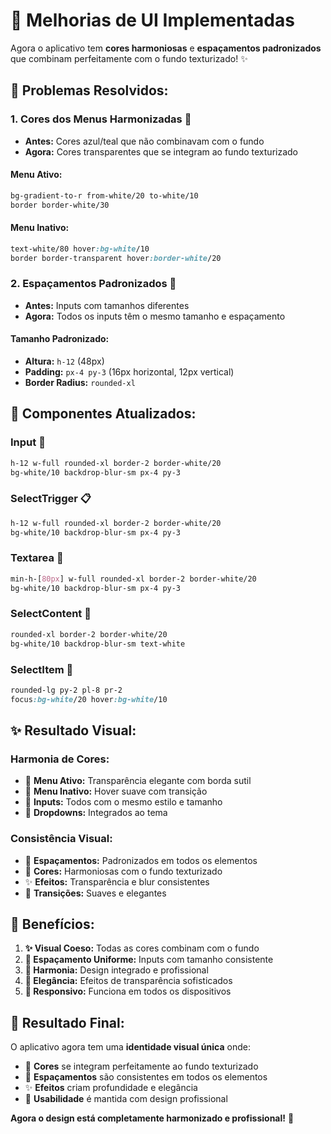 # 🎨 Melhorias de UI Implementadas

Agora o aplicativo tem **cores harmoniosas** e **espaçamentos padronizados** que combinam perfeitamente com o fundo texturizado! ✨

## 🎯 **Problemas Resolvidos:**

### 1. **Cores dos Menus Harmonizadas** 🎨
- **Antes:** Cores azul/teal que não combinavam com o fundo
- **Agora:** Cores transparentes que se integram ao fundo texturizado

#### **Menu Ativo:**
```css
bg-gradient-to-r from-white/20 to-white/10
border border-white/30
```

#### **Menu Inativo:**
```css
text-white/80 hover:bg-white/10
border border-transparent hover:border-white/20
```

### 2. **Espaçamentos Padronizados** 📏
- **Antes:** Inputs com tamanhos diferentes
- **Agora:** Todos os inputs têm o mesmo tamanho e espaçamento

#### **Tamanho Padronizado:**
- **Altura:** `h-12` (48px)
- **Padding:** `px-4 py-3` (16px horizontal, 12px vertical)
- **Border Radius:** `rounded-xl`

## 🔧 **Componentes Atualizados:**

### **Input** 📝
```css
h-12 w-full rounded-xl border-2 border-white/20 
bg-white/10 backdrop-blur-sm px-4 py-3
```

### **SelectTrigger** 📋
```css
h-12 w-full rounded-xl border-2 border-white/20 
bg-white/10 backdrop-blur-sm px-4 py-3
```

### **Textarea** 📄
```css
min-h-[80px] w-full rounded-xl border-2 border-white/20 
bg-white/10 backdrop-blur-sm px-4 py-3
```

### **SelectContent** 🎯
```css
rounded-xl border-2 border-white/20 
bg-white/10 backdrop-blur-sm text-white
```

### **SelectItem** 📌
```css
rounded-lg py-2 pl-8 pr-2
focus:bg-white/20 hover:bg-white/10
```

## ✨ **Resultado Visual:**

### **Harmonia de Cores:**
- 🎨 **Menu Ativo:** Transparência elegante com borda sutil
- 🌟 **Menu Inativo:** Hover suave com transição
- 💫 **Inputs:** Todos com o mesmo estilo e tamanho
- 🎯 **Dropdowns:** Integrados ao tema

### **Consistência Visual:**
- 📏 **Espaçamentos:** Padronizados em todos os elementos
- 🎨 **Cores:** Harmoniosas com o fundo texturizado
- ✨ **Efeitos:** Transparência e blur consistentes
- 🔄 **Transições:** Suaves e elegantes

## 🎯 **Benefícios:**

1. **✨ Visual Coeso:** Todas as cores combinam com o fundo
2. **📏 Espaçamento Uniforme:** Inputs com tamanho consistente
3. **🎨 Harmonia:** Design integrado e profissional
4. **💫 Elegância:** Efeitos de transparência sofisticados
5. **📱 Responsivo:** Funciona em todos os dispositivos

## 🚀 **Resultado Final:**

O aplicativo agora tem uma **identidade visual única** onde:
- 🎨 **Cores** se integram perfeitamente ao fundo texturizado
- 📏 **Espaçamentos** são consistentes em todos os elementos
- ✨ **Efeitos** criam profundidade e elegância
- 🎯 **Usabilidade** é mantida com design profissional

**Agora o design está completamente harmonizado e profissional!** 🎉

